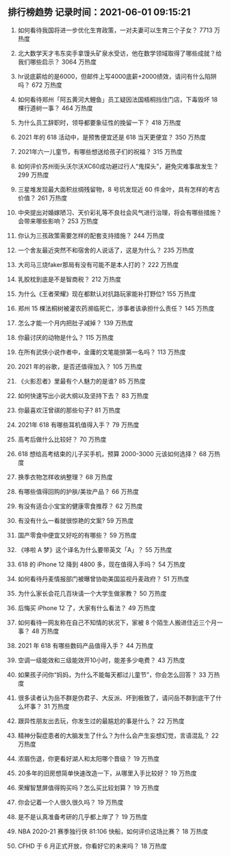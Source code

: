
## 排行榜趋势 记录时间：2021-06-01 09:15:21
  
  1. 如何看待我国将进一步优化生育政策，一对夫妻可以生育三个子女？ 7713 万热度
    
  2. 北大数学天才韦东奕手拿馒头矿泉水受访，他在数学领域取得了哪些成就？给我们哪些启示？ 3064 万热度
    
  3. hr说底薪给的是6000，但邮件上写4000底薪+2000绩效，请问有什么陷阱吗？ 672 万热度
    
  4. 如何看待郑州「阿五黄河大鲤鱼」员工疑因法国梧桐挡住门店，下毒毁坏 18 棵行道树一事？ 464 万热度
    
  5. 为什么员工辞职时，领导都要象征性的挽留一下？ 418 万热度
    
  6. 2021 年的 618 活动中，是预售便宜还是 618 当天更便宜？ 350 万热度
    
  7. 2021年六一儿童节，有哪些想送给孩子们的祝福？ 315 万热度
    
  8. 如何评价苏州街头沃尔沃XC60成功避过行人“鬼探头”，避免灾难事故发生？ 299 万热度
    
  9. 三星堆发现最大面积丝绸残留物，8 号坑发现近 60 件金叶，具有怎样的考古价值？ 261 万热度
    
  10. 中央提出对婚嫁陋习、天价彩礼等不良社会风气进行治理，将会有哪些措施？会带来哪些影响？ 253 万热度
    
  11. 你认为三孩政策需要怎样的配套支持措施？ 244 万热度
    
  12. 一个舍友最近突然不和宿舍的人说话了，这是为什么？ 235 万热度
    
  13. 大司马三烧faker那局有没有可能不是本人打的？ 222 万热度
    
  14. 乳胶枕到底是不是智商税？ 212 万热度
    
  15. 为什么《王者荣耀》现在都默认对抗路玩家能补打野位? 155 万热度
    
  16. 郑州 15 棵法桐树被灌农药濒临死亡，涉事者该承担什么责任？ 145 万热度
    
  17. 怎么才能一个月内把肚子减掉？ 139 万热度
    
  18. 你最讨厌的动物是什么？ 115 万热度
    
  19. 在所有武侠小说作者中，金庸的文笔能排第一名吗？ 113 万热度
    
  20. 2021 年的谷歌，是否还值得加入？ 105 万热度
    
  21. 《火影忍者》里最有个人魅力的是谁? 85 万热度
    
  22. 如何快速写出小说大纲以及坚持下去？ 83 万热度
    
  23. 你最喜欢汪曾祺的那些句子? 81 万热度
    
  24. 2021年 618 有哪些耳机值得入手？ 79 万热度
    
  25. 高考后做什么比较好？ 70 万热度
    
  26. 618 想给高考结束的儿子买手机，预算 2000-3000 元该如何选择？ 68 万热度
    
  27. 换季衣物怎样收纳整理？ 68 万热度
    
  28. 有哪些值得回购的护肤/美妆产品？ 66 万热度
    
  29. 有没有适合小宝宝的健康零食推荐？ 62 万热度
    
  30. 有没有什么一看就很惊艳的文案? 59 万热度
    
  31. 国产零食中便宜又好吃的有哪些？ 59 万热度
    
  32. 《哆啦 A 梦》这个译名为什么要带英文「A」？ 55 万热度
    
  33. 618 的 iPhone 12 降到 4800 多，现在值得入手吗？ 54 万热度
    
  34. 如何看待丹麦情报部门被曝曾协助美国监视丹麦政府？ 51 万热度
    
  35. 为什么家长会花几百块请一个大学生做家教？ 50 万热度
    
  36. 后悔买 iPhone 12 了，大家有什么看法？ 49 万热度
    
  37. 如何看待一网友称在自己不知情的状况下，家被 8 个陌生人搬进住近三个月一事？ 48 万热度
    
  38. 2021 年 618 有哪些数码产品值得入手？ 44 万热度
    
  39. 空调一级能效和三级能效开10小时，能差多少电费？ 43 万热度
    
  40. 如果孩子问你“妈妈，为什么不能每天都过儿童节”，你会怎么回答？ 33 万热度
    
  41. 很多读者认为岳不群是伪君子、大反派、坏到极致了，请问岳不群到底干了什么坏事？ 31 万热度
    
  42. 跟异性朋友出去玩，你发生过的最尴尬的事是什么？ 22 万热度
    
  43. 精神分裂症患者的大脑发生了什么？为什么会产生妄想幻觉，言语混乱？ 22 万热度
    
  44. 浓眉伤退，你更看好湖人和太阳哪个晋级？ 19 万热度
    
  45. 20多年的旧房想简单快速改造一下，从哪里入手比较好？ 19 万热度
    
  46. 荣耀智慧屏值得购买吗？怎么买比较划算？ 19 万热度
    
  47. 你会记着一个人很久很久吗？ 19 万热度
    
  48. 是不是认真准备考研的几乎都上岸了？ 19 万热度
    
  49. NBA 2020-21 赛季独行侠 81:106 快船，如何评价这场比赛？ 18 万热度
    
  50. CFHD 于 6 月正式开放，你看好它的未来吗？ 18 万热度
    